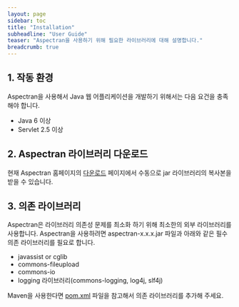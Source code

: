 ```yaml
---
layout: page
sidebar: toc
title: "Installation"
subheadline: "User Guide"
teaser: "Aspectran을 사용하기 위해 필요한 라이브러리에 대해 설명합니다."
breadcrumb: true
---
```


## 1. 작동 환경
Aspectran을 사용해서 Java 웹 어플리케이션을 개발하기 위해서는 다음 요건을 충족해야 합니다.

* Java 6 이상
* Servlet 2.5 이상

## 2. Aspectran 라이브러리 다운로드

현재 Aspectran 홈페이지의 [다운로드](http://www.aspectran.com/downloads/) 페이지에서 수동으로 jar 라이브러리의 복사본을 받을 수 있습니다.

## 3. 의존 라이브러리

Aspectran은 라이브러리 의존성 문제를 최소화 하기 위해 최소한의 외부 라이브러리를 사용합니다.
Aspectran을 사용하려면 aspectran-x.x.x.jar 파일과 아래와 같은 필수 의존 라이브러리를 필요로 합니다.

* javassist or cglib
* commons-fileupload
* commons-io
* logging 라이브러리(commons-logging, log4j, slf4j)

Maven을 사용한다면 [pom.xml](https://github.com/topframe/aspectran/blob/master/pom.xml) 파일을 참고해서 의존 라이브러리를 추가해 주세요.
